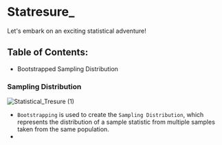 # Statresure_
Let's embark on an exciting statistical adventure!

## Table of Contents:
- Bootstrapped Sampling Distribution


### Sampling Distribution
![Statistical_Tresure (1)](https://github.com/user-attachments/assets/57be244e-0a38-4520-87c0-8ee907b2c9bc)
- `Bootstrapping` is used to create the `Sampling Distribution`, which represents the distribution of a sample statistic from multiple samples taken from the same population.
- 


